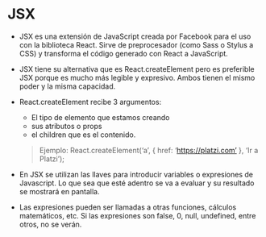 # JSX
- JSX es una extensión de JavaScript creada por Facebook para el uso con la biblioteca React. Sirve de preprocesador (como Sass o Stylus a CSS) y transforma el código generado con React a JavaScript.

- JSX tiene su alternativa que es React.createElement pero es preferible JSX porque es mucho más legible y expresivo. Ambos tienen el mismo poder y la misma capacidad.

- React.createElement recibe 3 argumentos:

    - El tipo de elemento que estamos creando
    - sus atributos o props
    - el children que es el contenido.

    > Ejemplo:
    > React.createElement(‘a’, { href: ‘https://platzi.com’ }, ‘Ir a Platzi’);

- En JSX se utilizan las llaves para introducir variables o expresiones de Javascript. Lo que sea que esté adentro se va a evaluar y su resultado se mostrará en pantalla.

- Las expresiones pueden ser llamadas a otras funciones, cálculos matemáticos, etc. Si las expresiones son false, 0, null, undefined, entre otros, no se verán.